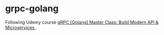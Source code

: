 # grpc-golang

Following Udemy course [gRPC [Golang] Master Class: Build Modern API & Microservices
](https://www.udemy.com/course/grpc-golang/).
